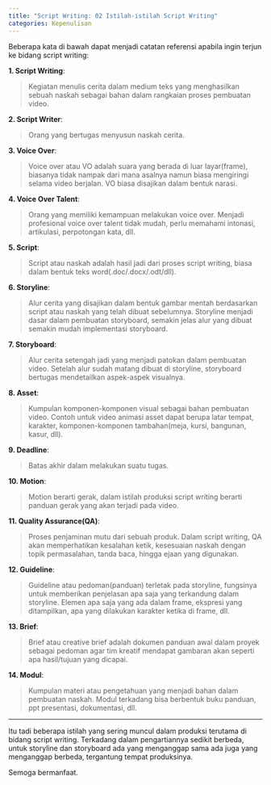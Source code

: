 ```yaml
---
title: "Script Writing: 02 Istilah-istilah Script Writing"
categories: Kepenulisan
---
```


Beberapa kata di bawah dapat menjadi catatan referensi apabila ingin terjun ke bidang script writing:

**1. Script Writing**:  
> Kegiatan menulis cerita dalam medium teks yang menghasilkan sebuah naskah sebagai bahan dalam rangkaian proses pembuatan video.  

**2. Script Writer**:  
> Orang yang bertugas menyusun naskah cerita.  

**3. Voice Over**:  
> Voice over atau VO adalah suara yang berada di luar layar(frame), biasanya tidak nampak dari mana asalnya namun biasa mengiringi selama video berjalan. VO biasa disajikan dalam bentuk narasi.  

**4. Voice Over Talent**:  
> Orang yang memiliki kemampuan melakukan voice over. Menjadi profesional voice over talent tidak mudah, perlu memahami intonasi, artikulasi, perpotongan kata, dll.  

**5. Script**:  
> Script atau naskah adalah hasil jadi dari proses script writing, biasa dalam bentuk teks word(.doc/.docx/.odt/dll).  

**6. Storyline**:  
> Alur cerita yang disajikan dalam bentuk gambar mentah berdasarkan script atau naskah yang telah dibuat sebelumnya. Storyline menjadi dasar dalam pembuatan storyboard, semakin jelas alur yang dibuat semakin mudah implementasi storyboard.  

**7. Storyboard**:  
> Alur cerita setengah jadi yang menjadi patokan dalam pembuatan video. Setelah alur sudah matang dibuat di storyline, storyboard bertugas mendetailkan aspek-aspek visualnya.  

**8. Asset**:  
> Kumpulan komponen-komponen visual sebagai bahan pembuatan video. Contoh untuk video animasi asset dapat berupa latar tempat, karakter, komponen-komponen tambahan(meja, kursi, bangunan, kasur, dll).  

**9. Deadline**:  
> Batas akhir dalam melakukan suatu tugas.  

**10. Motion**:  
> Motion berarti gerak, dalam istilah produksi script writing berarti panduan gerak yang akan terjadi pada video.  

**11. Quality Assurance(QA)**:  
> Proses penjaminan mutu dari sebuah produk. Dalam script writing, QA akan memperhatikan kesalahan ketik, kesesuaian naskah dengan topik permasalahan, tanda baca, hingga ejaan yang digunakan.  

**12. Guideline**:  
> Guideline atau pedoman(panduan) terletak pada storyline, fungsinya untuk memberikan penjelasan apa saja yang terkandung dalam storyline. Elemen apa saja yang ada dalam frame, ekspresi yang ditampilkan, apa yang dilakukan karakter ketika di frame, dll.  

**13. Brief**:  
> Brief atau creative brief adalah dokumen panduan awal dalam proyek sebagai pedoman agar tim kreatif mendapat gambaran akan seperti apa hasil/tujuan yang dicapai.  

**14. Modul**:  
> Kumpulan materi atau pengetahuan yang menjadi bahan dalam pembuatan naskah. Modul terkadang bisa berbentuk buku panduan, ppt presentasi, dokumentasi, dll.  

----

Itu tadi beberapa istilah yang sering muncul dalam produksi terutama di bidang script writing. Terkadang dalam pengartiannya sedikit berbeda, untuk storyline dan storyboard ada yang menganggap sama ada juga yang menganggap berbeda, tergantung tempat produksinya.  

Semoga bermanfaat.